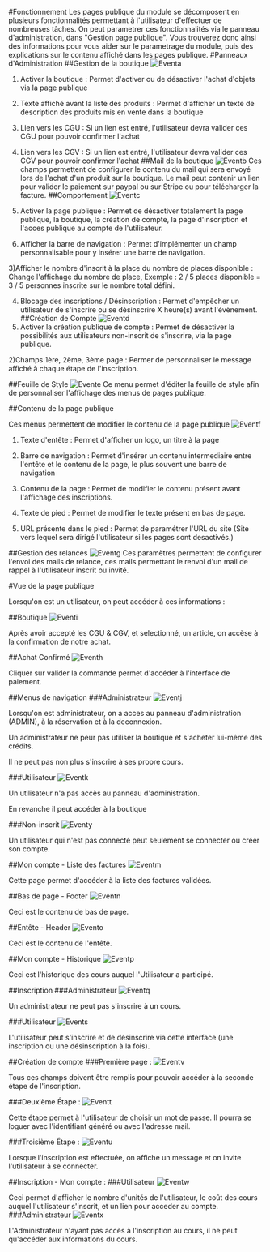 
#Fonctionnement
Les pages publique du module se décomposent en plusieurs fonctionnalités permettant à l'utilisateur d'effectuer de nombreuses tâches. On peut parametrer ces fonctionnalités via le panneau d'administration, dans "Gestion page publique". Vous trouverez donc ainsi des informations pour vous aider sur le parametrage du module, puis des explications sur le contenu affiché dans les pages publique.
#Panneaux d'Administration
##Gestion de la boutique
![Eventa](img/EventAdminBoutiqueGestion.JPG)
1) Activer la boutique : Permet d'activer ou de désactiver l'achat d'objets via la page publique

2) Texte affiché avant la liste des produits : Permet d'afficher un texte de description des produits mis en vente dans la boutique

3) Lien vers les CGU : Si un lien est entré, l'utilisateur devra valider ces CGU pour pouvoir confirmer l'achat

4) Lien vers les CGV : Si un lien est entré, l'utilisateur devra valider ces CGV pour pouvoir confirmer l'achat
##Mail de la boutique
![Eventb](img/EventAdminBoutiqueMail.jpg)
Ces champs permettent de configurer le contenu du mail qui sera envoyé lors de l'achat d'un produit sur la boutique. Le mail peut contenir un lien pour valider le paiement sur paypal ou sur Stripe ou pour télécharger la facture.
##Comportement
![Eventc](img/EventAdminComportement.jpg)
1) Activer la page publique : Permet de désactiver totalement la page publique, la boutique, la création de compte, la page d'inscription et l'acces publique au compte de l'utilisateur.

2) Afficher la barre de navigation : Permet d'implémenter un champ personnalisable pour y insérer une barre de navigation.

3)Afficher le nombre d'inscrit à la place du nombre de places disponible : Change l'affichage du nombre de place, Exemple : 2 / 5 places disponible = 3 / 5 personnes inscrite sur le nombre total défini.

4) Blocage des inscriptions / Désinscription : Permet d'empêcher un utilisateur de s'inscrire ou se désinscrire X heure(s) avant l'évènement.
##Création de Compte
![Eventd](img/EventAdminCreationCompte.jpg)
1) Activer la création publique de compte : Permet de désactiver la possibilités aux utilisateurs non-inscrit de s'inscrire, via la page publique.

2)Champs 1ère, 2ème, 3ème page : Permer de personnaliser le message affiché à chaque étape de l'inscription.

##Feuille de Style
![Evente](img/EventAdminCSS.jpg)
Ce menu permet d'éditer la feuille de style afin de personnaliser l'affichage des menus de pages publique.

##Contenu de la page publique

Ces menus permettent de modifier le contenu de la page publique
![Eventf](img/EventAdminPublicPageContent.jpg)
1) Texte d'entête : Permet d'afficher un logo, un titre à la page

2) Barre de navigation : Permet d'insérer un contenu intermediaire entre l'entête et le contenu de la page, le plus souvent une barre de navigation

3) Contenu de la page : Permet de modifier le contenu présent avant l'affichage des inscriptions.

4) Texte de pied : Permet de modifier le texte présent en bas de page.

5) URL présente dans le pied : Permet de paramétrer l'URL du site (Site vers lequel sera dirigé l'utilisateur si les pages sont desactivés.)

##Gestion des relances
![Eventg](img/EventAdminRelance.jpg)
Ces paramètres permettent de configurer l'envoi des mails de relance, ces mails permettant le renvoi d'un mail de rappel à l'utilisateur inscrit ou invité.

#Vue de la page publique

Lorsqu'on est un utilisateur, on peut accéder à ces informations :

##Boutique
![Eventi](img/EventBoutiqueUserView.jpg)


Après avoir accepté les CGU & CGV, et selectionné, un article, on accèse à la confirmation de notre achat.

##Achat Confirmé
![Eventh](img/EventBoutiqueAchatUserView.jpg)

Cliquer sur valider la commande permet d'accéder à l'interface de paiement.

##Menus de navigation
###Administrateur
![Eventj](img/EventCommandeAdminView.jpg)

Lorsqu'on est administrateur, on a acces au panneau d'administration (ADMIN), à la réservation et à la deconnexion.

Un administrateur ne peur pas utiliser la boutique et s'acheter lui-même des crédits.

 Il ne peut pas non plus s'inscrire à ses propre cours.

###Utilisateur
![Eventk](img/EventCommandeUserView.jpg)

Un utilisateur n'a pas accès au panneau d'administration.

En revanche il peut accéder à la boutique

###Non-inscrit
![Eventy](img/EventPanelLogoutView.jpg)

Un utilisateur qui n'est pas connecté peut seulement se connecter ou créer son compte.

##Mon compte - Liste des factures
![Eventm](img/EventFacturesUserView.jpg)

Cette page permet d'accéder à la liste des factures validées.

##Bas de page - Footer
![Eventn](img/EventFooterView.jpg)

Ceci est le contenu de bas de page.

##Entête - Header
![Evento](img/EventHeaderView.jpg)

Ceci est le contenu de l'entête.

##Mon compte - Historique
![Eventp](img/EventHistoriqueUserView.jpg)

Ceci est l'historique des cours auquel l'Utilisateur a participé.

##Inscription
###Administrateur
![Eventq](img/EventInscriptionCoursAdminView.jpg)

Un administrateur ne peut pas s'inscrire à un cours.

###Utilisateur
![Events](img/EventInscriptionCoursUserView.jpg)

L'utilisateur peut s'inscrire et de désinscrire via cette interface (une inscription ou une désinscription à la fois).

##Création de compte
###Première page :
![Eventv](img/EventInscriptionlogout.jpg)

Tous ces champs doivent être remplis pour pouvoir accéder à la seconde étape de l'inscription.

###Deuxième Étape :
![Eventt](img/EventInscriptionEtapeDeuxViewLogout.jpg)

Cette étape permet à l'utilisateur de choisir un mot de passe. Il pourra se loguer avec l'identifiant généré ou avec l'adresse mail.

###Troisième Étape :
![Eventu](img/EventInscriptionEtapeTroisViewLogout.jpg)

Lorsque l'inscription est effectuée, on affiche un message et on invite l'utilisateur à se connecter.

##Inscription - Mon compte :
###Utilisateur
![Eventw](img/EventMonCompteUserView.jpg)

Ceci permet d'afficher le nombre d'unités de l'utilisateur, le coût des cours auquel l'utilisateur s'inscrit, et un lien pour acceder au compte.
###Administrateur
![Eventx](img/EventMonCompteView.jpg)

L'Administrateur n'ayant pas accès à l'inscription au cours, il ne peut qu'accéder aux informations du cours.
